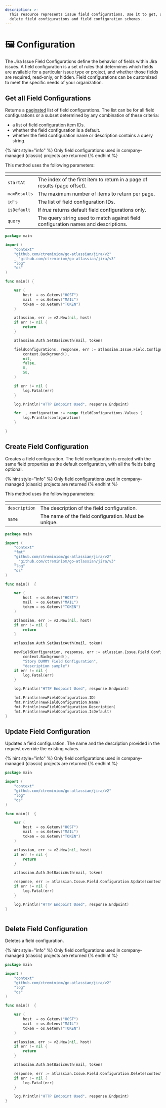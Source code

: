 ```yaml
---
description: >-
  This resource represents issue field configurations. Use it to get, set, and
  delete field configurations and field configuration schemes.
---
```


# 🖼 Configuration

The Jira Issue Field Configurations define the behavior of fields within Jira issues. A field configuration is a set of rules that determines which fields are available for a particular issue type or project, and whether those fields are required, read-only, or hidden. Field configurations can be customized to meet the specific needs of your organization.

## Get all Field Configurations

Returns a [paginated](https://developer.atlassian.com/cloud/jira/platform/rest/v3/intro/#pagination) list of field configurations. The list can be for all field configurations or a subset determined by any combination of these criteria:

* a list of field configuration item IDs.
* whether the field configuration is a default.
* whether the field configuration name or description contains a query string.

{% hint style="info" %}
Only field configurations used in company-managed (classic) projects are returned
{% endhint %}

This method uses the following parameters:

<table data-view="cards"><thead><tr><th></th><th></th></tr></thead><tbody><tr><td><code>startAt</code></td><td>The index of the first item to return in a page of results (page offset).</td></tr><tr><td><code>maxResults</code></td><td>The maximum number of items to return per page.</td></tr><tr><td><code>id's</code></td><td>The list of field configuration IDs.</td></tr><tr><td><code>isDefault</code></td><td>If <em>true</em> returns default field configurations only.</td></tr><tr><td><code>query</code></td><td>The query string used to match against field configuration names and descriptions.</td></tr></tbody></table>

```go
package main

import (
	"context"
	"github.com/ctreminiom/go-atlassian/jira/v2"
	_ "github.com/ctreminiom/go-atlassian/jira/v3"
	"log"
	"os"
)

func main() {

	var (
		host  = os.Getenv("HOST")
		mail  = os.Getenv("MAIL")
		token = os.Getenv("TOKEN")
	)

	atlassian, err := v2.New(nil, host)
	if err != nil {
		return
	}

	atlassian.Auth.SetBasicAuth(mail, token)

	fieldConfigurations, response, err := atlassian.Issue.Field.Configuration.Gets(
		context.Background(),
		nil,
		false,
		0,
		50,
	)

	if err != nil {
		log.Fatal(err)
	}

	log.Println("HTTP Endpoint Used", response.Endpoint)

	for _, configuration := range fieldConfigurations.Values {
		log.Println(configuration)
	}

}

```

## Create Field Configuration

Creates a field configuration. The field configuration is created with the same field properties as the default configuration, with all the fields being optional.

{% hint style="info" %}
Only field configurations used in company-managed (classic) projects are returned
{% endhint %}

This method uses the following parameters:

<table data-view="cards"><thead><tr><th></th><th></th></tr></thead><tbody><tr><td><code>description</code></td><td>The description of the field configuration.</td></tr><tr><td><code>name</code></td><td>The name of the field configuration. Must be unique.</td></tr></tbody></table>

```go
package main

import (
	"context"
	"fmt"
	"github.com/ctreminiom/go-atlassian/jira/v2"
	_ "github.com/ctreminiom/go-atlassian/jira/v3"
	"log"
	"os"
)

func main()  {

	var (
		host  = os.Getenv("HOST")
		mail  = os.Getenv("MAIL")
		token = os.Getenv("TOKEN")
	)

	atlassian, err := v2.New(nil, host)
	if err != nil {
		return
	}

	atlassian.Auth.SetBasicAuth(mail, token)

	newFieldConfiguration, response, err := atlassian.Issue.Field.Configuration.Create(
		context.Background(),
		"Story DUMMY Field Configuration",
		"description sample")
	if err != nil {
		log.Fatal(err)
	}

	log.Println("HTTP Endpoint Used", response.Endpoint)

	fmt.Println(newFieldConfiguration.ID)
	fmt.Println(newFieldConfiguration.Name)
	fmt.Println(newFieldConfiguration.Description)
	fmt.Println(newFieldConfiguration.IsDefault)
}
```

## Update Field Configuration

Updates a field configuration. The name and the description provided in the request override the existing values.

{% hint style="info" %}
Only field configurations used in company-managed (classic) projects are returned
{% endhint %}

```go
package main

import (
	"context"
	"github.com/ctreminiom/go-atlassian/jira/v2"
	"log"
	"os"
)

func main()  {

	var (
		host  = os.Getenv("HOST")
		mail  = os.Getenv("MAIL")
		token = os.Getenv("TOKEN")
	)

	atlassian, err := v2.New(nil, host)
	if err != nil {
		return
	}

	atlassian.Auth.SetBasicAuth(mail, token)

	response, err := atlassian.Issue.Field.Configuration.Update(context.Background(), 10002, "name updated", "")
	if err != nil {
		log.Fatal(err)
	}

	log.Println("HTTP Endpoint Used", response.Endpoint)
}



```

## Delete Field Configuration

Deletes a field configuration.

{% hint style="info" %}
Only field configurations used in company-managed (classic) projects are returned
{% endhint %}

```go
package main

import (
	"context"
	"github.com/ctreminiom/go-atlassian/jira/v2"
	"log"
	"os"
)

func main()  {

	var (
		host  = os.Getenv("HOST")
		mail  = os.Getenv("MAIL")
		token = os.Getenv("TOKEN")
	)

	atlassian, err := v2.New(nil, host)
	if err != nil {
		return
	}

	atlassian.Auth.SetBasicAuth(mail, token)

	response, err := atlassian.Issue.Field.Configuration.Delete(context.Background(), 10002)
	if err != nil {
		log.Fatal(err)
	}

	log.Println("HTTP Endpoint Used", response.Endpoint)
}
```
